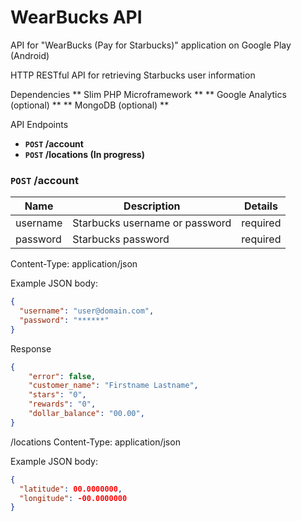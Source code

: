 WearBucks API
=============

API for "WearBucks (Pay for Starbucks)" application on Google Play (Android)


HTTP RESTful API for retrieving Starbucks user information

Dependencies
** Slim PHP Microframework **
** Google Analytics (optional) **
** MongoDB (optional) **

API Endpoints
- **<code>POST</code> /account**
- **<code>POST</code> /locations (In progress)**

### <code>POST</code> /account

| Name  | Description | Details |
| ------------- | ------------- | ------------- |
| username  | Starbucks username or password  | required |
| password  | Starbucks password  | required |

Content-Type: application/json

Example JSON body:
```json
{
  "username": "user@domain.com",
  "password": "******"
}
```
Response
```json
{
    "error": false,
    "customer_name": "Firstname Lastname",
    "stars": "0",
    "rewards": "0",
    "dollar_balance": "00.00",
}
```

/locations
Content-Type: application/json

Example JSON body:
```json
{
  "latitude": 00.0000000,
  "longitude": -00.0000000
}
```
